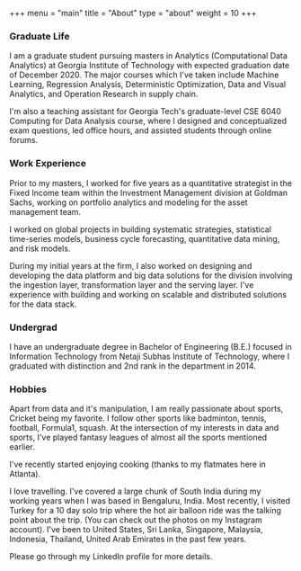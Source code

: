 +++
menu = "main"
title = "About"
type = "about"
weight = 10
+++
### Graduate Life
I am a graduate student pursuing masters in Analytics (Computational Data Analytics) at Georgia Institute of Technology with expected graduation date of December 2020. The major courses which I've taken include Machine Learning, Regression Analysis, Deterministic Optimization, Data and Visual Analytics, and Operation Research in supply chain. 

I'm also a teaching assistant for Georgia Tech's graduate-level CSE 6040 Computing for Data Analysis course, where I designed and conceptualized exam questions, led office hours, and assisted students through online forums.


### Work Experience
Prior to my masters, I worked for five years as a quantitative strategist in the Fixed Income team within the Investment Management division at Goldman Sachs, working on portfolio analytics and modeling for the asset management team. 

I worked on global projects in building systematic strategies, statistical time-series models, business cycle forecasting, quantitative data mining, and risk models. 

During my initial years at the firm, I also worked on designing and developing the data platform and big data solutions for the division involving the 
ingestion layer, transformation layer and the serving layer. I've experience with building and working on scalable and distributed solutions for the data stack.

### Undergrad
I have an undergraduate degree in Bachelor of Engineering (B.E.) focused in Information Technology from Netaji Subhas Institute of Technology, where I graduated with distinction and 2nd rank in the department in 2014.

### Hobbies 
Apart from data and it's manipulation, I am really passionate about sports, Cricket being my favorite. I follow other sports like badminton, tennis, football, Formula1, squash. At the intersection of my interests in data and sports, I've played fantasy leagues of almost all the sports mentioned earlier. 

I've recently started enjoying cooking (thanks to my flatmates here in Atlanta). 

I love travelling. I've covered a large chunk of South India during my working years when I was based in Bengaluru, India. Most recently, I visited Turkey for a 10 day solo trip where the hot air balloon ride was the talking point about the trip. (You can check out the photos on my Instagram account). I've been to United States, Sri Lanka, Singapore, Malaysia, Indonesia, Thailand, United Arab Emirates in the past few years.


Please go through my LinkedIn profile for more details.
